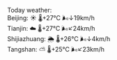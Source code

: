 Today weather:  
Beijing: ☀️   🌡️+27°C 🌬️↓19km/h  
Tianjin: ☁️   🌡️+27°C 🌬️↙24km/h  
Shijiazhuang: 🌦   🌡️+26°C 🌬️↓4km/h  
Tangshan: ⛅️  🌡️+25°C 🌬️↙23km/h  
